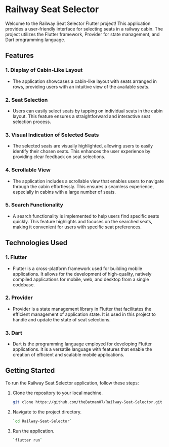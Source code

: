 # Railway Seat Selector

Welcome to the Railway Seat Selector Flutter project! This application provides a user-friendly interface for selecting seats in a railway cabin. The project utilizes the Flutter framework, Provider for state management, and Dart programming language.

## Features

### 1. Display of Cabin-Like Layout
- The application showcases a cabin-like layout with seats arranged in rows, providing users with an intuitive view of the available seats.

### 2. Seat Selection
- Users can easily select seats by tapping on individual seats in the cabin layout. This feature ensures a straightforward and interactive seat selection process.

### 3. Visual Indication of Selected Seats
- The selected seats are visually highlighted, allowing users to easily identify their chosen seats. This enhances the user experience by providing clear feedback on seat selections.

### 4. Scrollable View
- The application includes a scrollable view that enables users to navigate through the cabin effortlessly. This ensures a seamless experience, especially in cabins with a large number of seats.

### 5. Search Functionality
- A search functionality is implemented to help users find specific seats quickly. This feature highlights and focuses on the searched seats, making it convenient for users with specific seat preferences.

## Technologies Used

### 1. Flutter
- Flutter is a cross-platform framework used for building mobile applications. It allows for the development of high-quality, natively compiled applications for mobile, web, and desktop from a single codebase.

### 2. Provider
- Provider is a state management library in Flutter that facilitates the efficient management of application state. It is used in this project to handle and update the state of seat selections.

### 3. Dart
- Dart is the programming language employed for developing Flutter applications. It is a versatile language with features that enable the creation of efficient and scalable mobile applications.

## Getting Started

To run the Railway Seat Selector application, follow these steps:

1. Clone the repository to your local machine.
   ```bash
   git clone https://github.com/theBatman07/Railway-Seat-Selector.git
   ```
2. Navigate to the project directory.
   ```bash
   `cd Railway-Seat-Selector`
   ```
  
3. Run the application.
   ```bash
   `flutter run`
   ```
